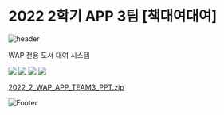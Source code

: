 # 2022 2학기 APP 3팀 [책대여대여]

![header](https://capsule-render.vercel.app/api?type=waving&color=blue&height=130&section=header&text=책대여대여&fontSize=60)

WAP 전용 도서 대여 시스템

<img src="https://img.shields.io/badge/Dart-0175C2?style=flat-square&logo=Dart&logoColor=white"/>
<img src="https://img.shields.io/badge/Flutter-02569B?style=flat-square&logo=Flutter&logoColor=white"/>
<img src="https://img.shields.io/badge/Firebase-FFCA28?style=flat-square&logo=Firebase&logoColor=white"/>

<img src="https://img.shields.io/badge/Android Studio-3DDC84?style=flat-square&logo=Android Studio&logoColor=white"/>



[2022_2_WAP_APP_TEAM3_PPT.zip](https://github.com/pknu-wap/2022_2_WAP_APP_TEAM3/files/10130617/2022_2_WAP_APP_TEAM3_PPT.zip)


![Footer](https://capsule-render.vercel.app/api?type=waving&color=blue&height=150&section=footer)

